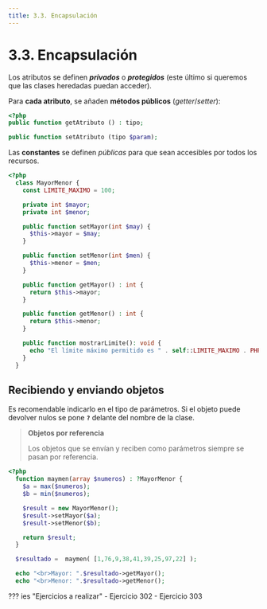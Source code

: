 ```yaml
---
title: 3.3. Encapsulación
---
```

# 3.3. Encapsulación

Los atributos se definen ***privados*** o ***protegidos*** (este último si queremos que las clases heredadas puedan acceder).

Para **cada atributo**, se añaden **métodos públicos** (*getter*/*setter*):

```php
<?php
public function getAtributo () : tipo;

public function setAtributo (tipo $param);
```

Las **constantes** se definen *públicas* para que sean accesibles por todos los recursos.

```php
<?php
  class MayorMenor {
    const LIMITE_MAXIMO = 100;

    private int $mayor;
    private int $menor;

    public function setMayor(int $may) {
      $this->mayor = $may;
    }

    public function setMenor(int $men) {
      $this->menor = $men;
    }

    public function getMayor() : int {
      return $this->mayor;
    }

    public function getMenor() : int {
      return $this->menor;
    }

    public function mostrarLimite(): void {
      echo "El límite máximo permitido es " . self::LIMITE_MAXIMO . PHP_EOL;
    }
  }
```

## Recibiendo y enviando objetos

Es recomendable indicarlo en el tipo de parámetros. Si el objeto puede devolver nulos se pone **`?`** delante del nombre de la clase.

> **Objetos por referencia**
> 
> Los objetos que se envían y reciben como parámetros siempre se pasan por referencia.

```php
<?php
  function maymen(array $numeros) : ?MayorMenor {
    $a = max($numeros);
    $b = min($numeros);

    $result = new MayorMenor();
    $result->setMayor($a);
    $result->setMenor($b);

    return $result;
  }

  $resultado =  maymen( [1,76,9,38,41,39,25,97,22] );

  echo "<br>Mayor: ".$resultado->getMayor();
  echo "<br>Menor: ".$resultado->getMenor();
```

??? ies "Ejercicios a realizar"
	- Ejercicio 302
	- Ejercicio 303
